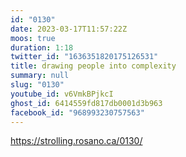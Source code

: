 ```yaml
---
id: "0130"
date: 2023-03-17T11:57:22Z
moos: true
duration: 1:18
twitter_id: "1636351820175126531"
title: drawing people into complexity
summary: null
slug: "0130"
youtube_id: v6VmkBPjkcI
ghost_id: 6414559fd817db0001d3b963
facebook_id: "968993230757563"
---
```

https://strolling.rosano.ca/0130/
